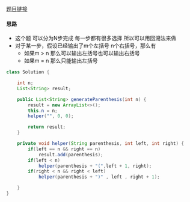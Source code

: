 [题目链接](https://leetcode-cn.com/problems/IDBivT/)

#### 思路
+ 这个题 可以分为N步完成 每一步都有很多选择 所以可以用回溯法来做
+ 对于某一步，假设已经输出了m个左括号 n个右括号，那么有
  + 如果m > n 那么可以输出左括号也可以输出右括号
  + 如果m = n 那么只能输出左括号

```java
class Solution {

    int n;
    List<String> result;

    public List<String> generateParenthesis(int n) {
        result = new ArrayList<>();
        this.n = n;
        helper("", 0, 0);

        return result;
    }

    private void helper(String parenthesis, int left, int right) {
        if(left == n && right == n)
            result.add(parenthesis);
        if(left < n)
            helper(parenthesis + "(",left + 1, right);
        if(right < n && right < left)
            helper(parenthesis + ")" , left , right + 1);

    }
}
```